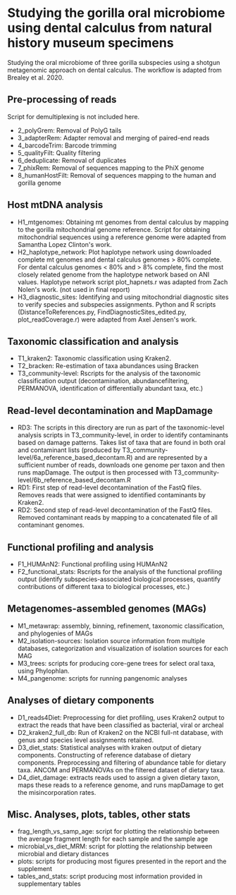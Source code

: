 # Studying the gorilla oral microbiome using dental calculus from natural history museum specimens

Studying the oral microbiome of three gorilla subspecies using a shotgun metagenomic approach on dental calculus. The workflow is adapted from Brealey et al. 2020.

## Pre-processing of reads

Script for demultiplexing is not included here.

- 2_polyGrem: Removal of PolyG tails
- 3_adapterRem: Adapter removal and merging of paired-end reads
- 4_barcodeTrim: Barcode trimming
- 5_qualityFilt: Quality filtering
- 6_deduplicate: Removal of duplicates
- 7_phixRem: Removal of sequences mapping to the PhiX genome
- 8_humanHostFilt: Removal of sequences mapping to the human and gorilla genome

## Host mtDNA analysis

- H1_mtgenomes: Obtaining mt genomes from dental calculus by mapping to the gorilla mitochondrial genome reference. Script for obtaining mitochondrial sequences using a reference genome were adapted from Samantha Lopez Clinton's work.
- H2_haplotype_network: Plot haplotype network using downloaded complete mt genomes and dental calculus genomes > 80% complete. For dental calculus genomes < 80% and > 8% complete, find the most closely related genome from the haplotype network based on ANI values. Haplotype network script plot_hapnets.r was adapted from Zach Nolen's work. (not used in final report)
- H3_diagnostic_sites: Identifying and using mitochondrial diagnostic sites to verify species and subspecies assignments. Python and R scripts (DistanceToReferences.py, FindDiagnosticSites_edited.py, plot_readCoverage.r) were adapted from Axel Jensen's work.

## Taxonomic classification and analysis

- T1_kraken2: Taxonomic classification using Kraken2.
- T2_bracken: Re-estimation of taxa abundances using Bracken
- T3_community-level: Rscripts for the analysis of the taxonomic classification output (decontamination, abundancefiltering, PERMANOVA, identification of differentially abundant taxa, etc.)

## Read-level decontamination and MapDamage

- RD3: The scripts in this directory are run as part of the taxonomic-level analysis scripts in T3_community-level, in order to identify contaminants based on damage patterns. Takes list of taxa that are found in both oral and contaminant lists (produced by T3_community-level/6a_reference_based_decontam.R) and are represented by a sufficient number of reads, downloads one genome per taxon and then runs mapDamage. The output is then processed with T3_community-level/6b_reference_based_decontam.R
- RD1: First step of read-level decontamination of the FastQ files. Removes reads that were assigned to identified contaminants by Kraken2.
- RD2: Second step of read-level decontamination of the FastQ files. Removed contaminant reads by mapping to a concatenated file of all contaminant genomes.

## Functional profiling and analysis

- F1_HUMAnN2: Functional profiling using HUMAnN2
- F2_functional_stats: Rscripts for the analysis of the functional profiling output (identify subspecies-associated biological processes, quantify contributions of different taxa to biological processes, etc.)

## Metagenomes-assembled genomes (MAGs)

- M1_metawrap: assembly, binning, refinement, taxonomic classification, and phylogenies of MAGs
- M2_isolation-sources: Isolation source information from multiple databases, categorization and visualization of isolation sources for each MAG
- M3_trees: scripts for producing core-gene trees for select oral taxa, using Phylophlan.
- M4_pangenome: scripts for running pangenomic analyses

## Analyses of dietary components

- D1_reads4Diet: Preprocessing for diet profiling, uses Kraken2 output to extract the reads that have been classified as bacterial, viral or archeal
- D2_kraken2_full_db: Run of Kraken2 on the NCBI full-nt database, with genus and species level assignments retained.
- D3_diet_stats: Statistical analyses with kraken output of dietary components. Constructing of reference database of dietary components. Preprocessing and filtering of abundance table for dietary taxa. ANCOM and PERMANOVAs on the filtered dataset of dietary taxa.
- D4_diet_damage: extracts reads used to assign a given dietary taxon, maps these reads to a reference genome, and runs mapDamage to get the misincorporation rates.

## Misc. Analyses, plots, tables, other stats

- frag_length_vs_samp_age: script for plotting the relationship between the average fragment length for each sample and the sample age
- microbial_vs_diet_MRM: script for plotting the relationship between microbial and dietary distances
- plots: scripts for producing most figures presented in the report and the supplement
- tables_and_stats: script producing most information provided in supplementary tables

